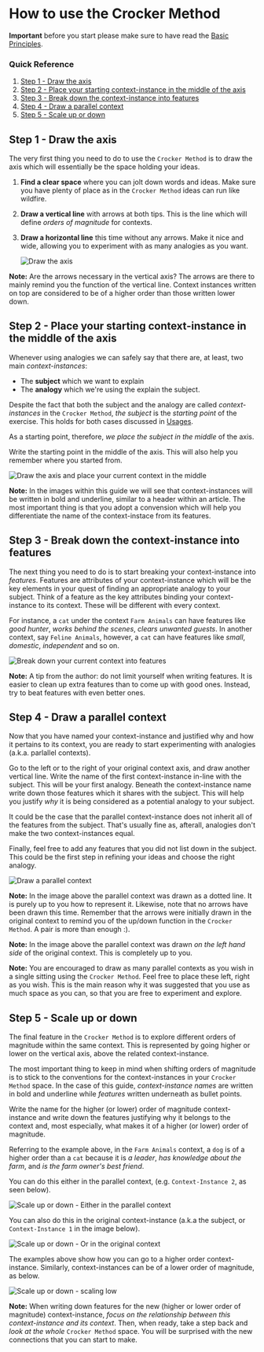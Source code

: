# How to use the Crocker Method

****Important**** before you start please make sure to have read the [Basic Principles](/principles/principles.md).

### Quick Reference
1. [Step 1 - Draw the axis](#axis)
2. [Step 2 - Place your starting context-instance in the middle of the axis](#subject)
3. [Step 3 - Break down the context-instance into features](#features)
4. [Step 4 - Draw a parallel context](#parallel)
5. [Step 5 - Scale up or down](#magnitude)

## <a name="axis"></a>Step 1 - Draw the axis

The very first thing you need to do to use the ``Crocker Method`` is to draw the axis which will essentially be the space holding your ideas.

1. **Find a clear space** where you can jolt down words and ideas. Make sure you have plenty of place as in the ``Crocker Method`` ideas can run like wildfire.
2. **Draw a vertical line** with arrows at both tips. This is the line which will define *orders of magnitude* for contexts.
3. **Draw a horizontal line** this time without any arrows. Make it nice and wide, allowing you to experiment with as many analogies as you want.

    ![Draw the axis][0]

**Note:** Are the arrows necessary in the vertical axis? The arrows are there to mainly remind you the function of the vertical line. Context instances written on top are considered to be of a higher order than those written lower down.

## <a name="subject"></a>Step 2 - Place your starting context-instance in the middle of the axis

Whenever using analogies we can safely say that there are, at least, two main *context-instances*:

  * The **subject** which we want to explain
  * The **analogy** which we're using the explain the subject.

Despite the fact that both the subject and the analogy are called *context-instances* in the ``Crocker Method``, *the subject* is the *starting point* of the exercise. This holds for both cases discussed in [Usages](/usages/usages.md).

As a starting point, therefore, *we place the subject in the middle* of the axis.

Write the starting point in the middle of the axis. This will also help you remember where you started from.

![Draw the axis and place your current context in the middle][1]

**Note:** In the images within this guide we will see that context-instances will be written in bold and underline, similar to a header within an article. The most important thing is that you adopt a convension which will help you differentiate the name of the context-instace from its features.

## <a name="features"></a>Step 3 - Break down the context-instance into features

The next thing you need to do is to start breaking your context-instance into *features*. Features are attributes of your context-instance which will be the key elements in your quest of finding an appropriate analogy to your subject. Think of a feature as the key attributes binding your context-instance to its context. These will be different with every context.

For instance, a ``cat`` under the context ``Farm Animals`` can have features like *good hunter*, *works behind the scenes*, *clears unwanted guests*. In another context, say ``Feline Animals``, however, a ``cat`` can have features like *small*, *domestic*, *independent* and so on.


![Break down your current context into features][2]

**Note:** A tip from the author: do not limit yourself when writing features. It is easier to clean up extra features than to come up with good ones. Instead, try to beat features with even better ones.

## <a name="parallel"></a>Step 4 - Draw a parallel context

Now that you have named your context-instance and justified why and how it pertains to its context, you are ready to start experimenting with analogies (a.k.a. parlallel contexts).

Go to the left or to the right of your original context axis, and draw another vertical line. Write the name of the first context-instance in-line with the subject. This will be your first analogy. Beneath the context-instance name write down those features which it shares with the subject. This will help you justify *why* it is being considered as a potential analogy to your subject.

It could be the case that the parallel context-instance does not inherit all of the features from the subject. That's usually fine as, afterall, analogies don't make the two context-instances equal.

Finally, feel free to add any features that you did not list down in the subject. This could be the first step in refining your ideas and choose the right analogy.

![Draw a parallel context][3]

**Note:** In the image above the parallel context was drawn as a dotted line. It is purely up to you how to represent it. Likewise, note that no arrows have been drawn this time. Remember that the arrows were initially drawn in the original context to remind you of the up/down function in the ``Crocker Method``. A pair is more than enough :).

**Note:** In the image above the parallel context was drawn *on the left hand side* of the original context. This is completely up to you.

**Note:** You are encouraged to draw as many parallel contexts as you wish in a single sitting using the ``Crocker Method``. Feel free to place these left, right as you wish. This is the main reason why it was suggested that you use as much space as you can, so that you are free to experiment and explore.

## <a name="magnitude"></a>Step 5 - Scale up or down

The final feature in the ``Crocker Method`` is to explore different orders of magnitude within the same context. This is represented by going higher or lower on the vertical axis, above the related context-instance.

The most important thing to keep in mind when shifting orders of magnitude is to stick to the conventions for the context-instances in your ``Crocker Method`` space. In the case of this guide, *context-instance names* are written in bold and underline while *features* written underneath as bullet points.

Write the name for the higher (or lower) order of magnitude context-instance and write down the features justifying why it belongs to the context and, most especially, what makes it of a higher (or lower) order of magnitude.

Referring to the example above, in the ``Farm Animals`` context, a ``dog`` is of a higher order than a ``cat`` because it is *a leader*, *has knowledge about the farm*, and *is  the farm owner's best friend*.

You can do this either in the parallel context, (e.g. ``Context-Instance 2``, as seen below).

![Scale up or down - Either in the parallel context][4]


You can also do this in the original context-instance (a.k.a the subject, or ``Context-Instance 1`` in the image below).

![Scale up or down - Or in the original context][5]

The examples above show how you can go to a higher order context-instance. Similarly, context-instances can be of a lower order of magnitude, as below.

![Scale up or down - scaling low][6]

**Note:** When writing down features for the new (higher or lower order of magnitude) context-instance, *focus on the relationship between this context-instance and its context*. Then, when ready, take a step back and *look at the whole* ``Crocker Method`` space. You will be surprised with the new connections that you can start to make.


[0]:axis-0.png
[1]:axis-1.png
[2]:axis-2-features.png
[3]:axis-3-parallel.png
[4]:axis-4-dimension.png
[5]:axis-5-dimension-2.png
[6]:axis-6-dimension-lo.png


